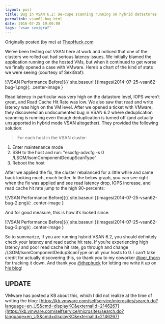 ```yaml
---
layout: post
title: Bug in VSAN 6.2: De-dupe scanning running on hybrid datastores
permalink: vsan62-bug.html
date: 2016-07-25 19:00:00
tags: "vsan sexigraf"
---
```


Originally posted (by me) at [ThepHuck.com](http://thephuck.com/virtualization/bug-in-vsan-6-2-de-dupe-scanning-running-on-hybrid-datastores/)

We’ve been testing out VSAN here at work and noticed that one of the clusters we rolled out had serious latency issues. We initially blamed the application running on the hosted VMs, but when it continued to get worse we finally opened a case with VMware. Here’s a chart of the kind of stats we were seeing (courtesy of SexiGraf):

![VSAN Performance Before]({{ site.baseurl }}images\2014-07-25-vsan62-bug-1.png){: .center-image }

Read latency in particular was very high on the datastore level, IOPS weren’t great, and Read Cache Hit Rate was low. We also saw that read and write latency was high on the VM level. After we opened a ticket with VMware, they discovered an undocumented bug in VSAN 6.2 where deduplication scanning is running even though deduplication is turned off (and actually unsupported in hybrid mode VSAN altogether). They provided the following solution: 


>For each host in the VSAN cluster:
>
1. Enter maintenance mode
2. SSH to the host and run: "esxcfg-advcfg -s 0 /LSOM/lsomComponentDedupScanType"
3. Reboot the host

After we applied the fix, the cluster rebalanced for a little while and came back looking much, much better. In the below graph, you can see right when the fix was applied and see read latency drop, IOPS increase, and read cache hit rate jump to the high 90-percents:

![VSAN Performance Before]({{ site.baseurl }}images\2014-07-25-vsan62-bug-2.png){: .center-image }

And for good measure, this is how it’s looked since:

![VSAN Performance Before]({{ site.baseurl }}images\2014-07-25-vsan62-bug-3.png){: .center-image }

So to summarize, if you are running hybrid VSAN 6.2, you should definitely check your latency and read cache hit rate. If you’re experiencing high latency and poor read cache hit rate, go through and change /LSOM/lsomComponentDedupScanType on all your hosts to 0. I can’t take credit for actually discovering this, so thank you to my coworker [@per_thorn](https://twitter.com/per_thorn) for tracking it down. And thank you [@thephuck](https://twitter.com/thephuck) for letting me write it up on [his blog](http://thephuck.com)!

## UPDATE
VMware has posted a KB about this, which I did not realize at the time of writing the blog: [https://kb.vmware.com/selfservice/microsites/search.do?language=en_US&cmd=displayKC&externalId=2146267](https://kb.vmware.com/selfservice/microsites/search.do?language=en_US&cmd=displayKC&externalId=2146267)
